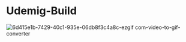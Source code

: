 # Udemig-Build

![6d415e1b-7429-40c1-935e-06db8f3c4a8c-ezgif com-video-to-gif-converter](https://github.com/veysitezdonen/Udemig-Build/assets/143948977/78aac2ca-01bb-4802-94c4-9cda7ffccf96)
